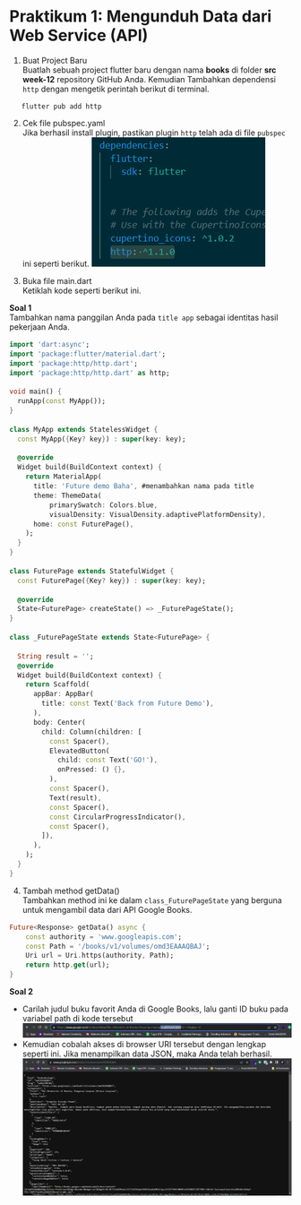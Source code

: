 # Praktikum 1: Mengunduh Data dari Web Service (API)

1. Buat Project Baru<br>
   Buatlah sebuah project flutter baru dengan nama **books** di folder **src week-12** repository GitHub Anda. Kemudian Tambahkan dependensi `http` dengan mengetik perintah berikut di terminal.

```flutter
   flutter pub add http
```

2. Cek file pubspec.yaml<br>
   Jika berhasil install plugin, pastikan plugin `http` telah ada di file `pubspec` ini seperti berikut.
   ![Alt text](image.png)

3. Buka file main.dart<br>
   Ketiklah kode seperti berikut ini.

**Soal 1**<br>
Tambahkan nama panggilan Anda pada `title app` sebagai identitas hasil pekerjaan Anda.

```dart
import 'dart:async';
import 'package:flutter/material.dart';
import 'package:http/http.dart';
import 'package:http/http.dart' as http;

void main() {
  runApp(const MyApp());
}

class MyApp extends StatelessWidget {
  const MyApp({Key? key}) : super(key: key);

  @override
  Widget build(BuildContext context) {
    return MaterialApp(
      title: 'Future demo Baha', #menambahkan nama pada title
      theme: ThemeData(
          primarySwatch: Colors.blue,
          visualDensity: VisualDensity.adaptivePlatformDensity),
      home: const FuturePage(),
    );
  }
}

class FuturePage extends StatefulWidget {
  const FuturePage({Key? key}) : super(key: key);

  @override
  State<FuturePage> createState() => _FuturePageState();
}

class _FuturePageState extends State<FuturePage> {

  String result = '';
  @override
  Widget build(BuildContext context) {
    return Scaffold(
      appBar: AppBar(
        title: const Text('Back from Future Demo'),
      ),
      body: Center(
        child: Column(children: [
          const Spacer(),
          ElevatedButton(
            child: const Text('GO!'),
            onPressed: () {},
          ),
          const Spacer(),
          Text(result),
          const Spacer(),
          const CircularProgressIndicator(),
          const Spacer(),
        ]),
      ),
    );
  }
}

```

4. Tambah method getData()<br>
   Tambahkan method ini ke dalam `class_FuturePageState` yang berguna untuk mengambil data dari API Google Books.

```dart
Future<Response> getData() async {
    const authority = 'www.googleapis.com';
    const Path = '/books/v1/volumes/omd3EAAAQBAJ';
    Uri url = Uri.https(authority, Path);
    return http.get(url);
}
```

**Soal 2**

- Carilah judul buku favorit Anda di Google Books, lalu ganti ID buku pada variabel path di kode tersebut
  ![Alt text](image-1.png)
- Kemudian cobalah akses di browser URI tersebut dengan lengkap seperti ini. Jika menampilkan data JSON, maka Anda telah berhasil.
  ![Alt text](image-2.png)
